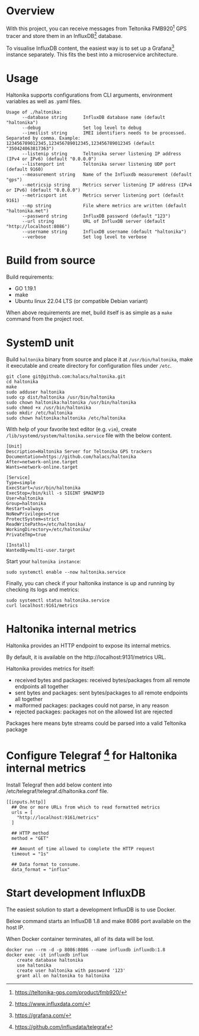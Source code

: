 # Overview

With this project, you can receive messages from Teltonika FMB920[^1] GPS tracer and store them in an InfluxDB[^2] database.

To visualise InfluxDB content, the easiest way is to set up a Grafana[^3] instance separately. This fits the best into a microservice architecture.

# Usage
Haltonika supports configurations from CLI arguments, environment variables as well as .yaml files.

```
Usage of ./haltonika:
      --database string      InfluxDB database name (default "haltonika")
      --debug                Set log level to debug
      --imeilist string      IMEI identifiers needs to be processed. Separated by comma. Example: 123456789012345,123456789012345,123456789012345 (default "350424063817363")
      --listenip string      Teltonika server listening IP address (IPv4 or IPv6) (default "0.0.0.0")
      --listenport int       Teltonika server listening UDP port (default 9160)
      --measurement string   Name of the Influxdb measurement (default "gps")
      --metricsip string     Metrics server listening IP address (IPv4 or IPv6) (default "0.0.0.0")
      --metricsport int      Metrics server listening port (default 9161)
      --mp string            File where metrics are written (default "haltonika.met")
      --password string      InfluxDB password (default "123")
      --url string           URL of InfluxDB server (default "http://localhost:8086")
      --username string      InfluxDB username (default "haltonika")
      --verbose              Set log level to verbose
```

# Build from source
Build requirements:
- GO 1.19.1
- make
- Ubuntu linux 22.04 LTS (or compatible Debian variant)

When above requirements are met, build itself is as simple as a ```make``` command from the project root.

# SystemD unit
Build ```haltonika``` binary from source and place it at ```/usr/bin/haltonika```, make it executable and create directory for configuration files under ```/etc```.
```
git clone git@github.com:halacs/haltonika.git
cd haltonika
make
sudo adduser haltonika
sudo cp dist/haltonika /usr/bin/haltonika
sudo chown haltonika:haltonika /usr/bin/haltonika
sudo chmod +x /usr/bin/haltonika
sudo mkdir /etc/haltonika
sudo chown haltonika:haltonika /etc/haltonika
```

With help of your favorite text editor (e.g. ```vim```), create ```/lib/systemd/system/haltonika.service``` file with the below content.
```
[Unit]
Description=Haltonika Server for Teltonika GPS trackers
Documentation=https://github.com/halacs/haltonika
After=network-online.target
Wants=network-online.target

[Service]
Type=simple
ExecStart=/usr/bin/haltonika
ExecStop=/bin/kill -s SIGINT $MAINPID
User=haltonika
Group=haltonika
Restart=always
NoNewPrivileges=true
ProtectSystem=strict
ReadWritePaths=/etc/haltonika/
WorkingDirectory=/etc/haltonika/
PrivateTmp=true

[Install]
WantedBy=multi-user.target
```

Start your ```haltonika instance```:
```
sudo systemctl enable --now haltonika.service
```

Finally, you can check if your haltonika instance is up and running by checking its logs and metrics:
```
sudo systemctl status haltonika.service
curl localhost:9161/metrics
```

# Haltonika internal metrics
Haltonika provides an HTTP endpoint to expose its internal metrics.

By default, it is available on the http://localhost:9131/metrics URL.

Haltonika provides metrics for itself:
- received bytes and packages: received bytes/packages from all remote endpoints all together
- sent bytes and packages: sent bytes/packages to all remote endpoints all together
- malformed packages: packages could not parse, in any reason
- rejected packages: packages not on the allowed list are rejected 

Packages here means byte streams could be parsed into a valid Teltonika package

# Configure Telegraf [^4] for Haltonika internal metrics

Install Telegraf then add below content into /etc/telegraf/telegraf.d/haltonika.conf file.
```
[[inputs.http]]
  ## One or more URLs from which to read formatted metrics
  urls = [
    "http://localhost:9161/metrics"
  ]

  ## HTTP method
  method = "GET"
  
  ## Amount of time allowed to complete the HTTP request
  timeout = "1s"

  ## Data format to consume.
  data_format = "influx"
```

# Start development InfluxDB

The easiest solution to start a development InfluxDB is to use Docker.

Below command starts an InfluxDB 1.8 and make 8086 port available on the host IP.

When Docker container terminates, all of its data will be lost.

```
docker run --rm -d -p 8086:8086 --name influxdb influxdb:1.8
docker exec -it influxdb influx
    create database haltonika
    use haltonika
    create user haltonika with password '123'
    grant all on haltonika to haltonika
```

[^1]: https://teltonika-gps.com/product/fmb920/
[^2]: https://www.influxdata.com/
[^3]: https://grafana.com/
[^4]: https://github.com/influxdata/telegraf
